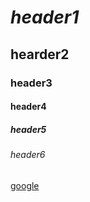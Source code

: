 # _header1_
## **hearder2**
### header3
#### header4
#####  header5
###### header6


[google](www.google.com)